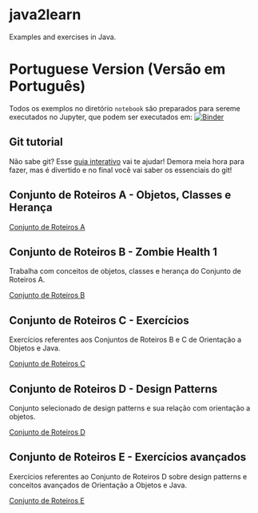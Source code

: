 # java2learn
Examples and exercises in Java.

# Portuguese Version (Versão em Português)

Todos os exemplos no diretório `notebook` são preparados para sereme executados no Jupyter, que podem ser executados em: [![Binder](https://mybinder.org/badge_logo.svg)](https://mybinder.org/v2/gh/santanche/java2learn.git/master?urlpath=lab)

## Git tutorial

Não sabe git? Esse [guia interativo](https://learngitbranching.js.org/) vai te ajudar! Demora meia hora para fazer, mas é divertido e no final você vai saber os essenciais do git!

## Conjunto de Roteiros A - Objetos, Classes e Herança

[Conjunto de Roteiros A](notebooks/pt/c02oo/)

## Conjunto de Roteiros B - Zombie Health 1

Trabalha com conceitos de objetos, classes e herança do Conjunto de Roteiros A.

[Conjunto de Roteiros B](notebooks/pt/c03oo-zombie/)

## Conjunto de Roteiros C - Exercícios

Exercícios referentes aos Conjuntos de Roteiros B e C de Orientação a Objetos e Java.

[Conjunto de Roteiros C](notebooks/pt/c04oo-exercicios/)

## Conjunto de Roteiros D - Design Patterns

Conjunto selecionado de design patterns e sua relação com orientação a objetos.

[Conjunto de Roteiros D](notebooks/pt/c05patterns/)

## Conjunto de Roteiros E - Exercícios avançados

Exercícios referentes ao Conjunto de Roteiros D sobre design patterns e conceitos avançados de Orientação a Objetos e Java.

[Conjunto de Roteiros E](notebooks/pt/c0600-patterns-exercicios/)
